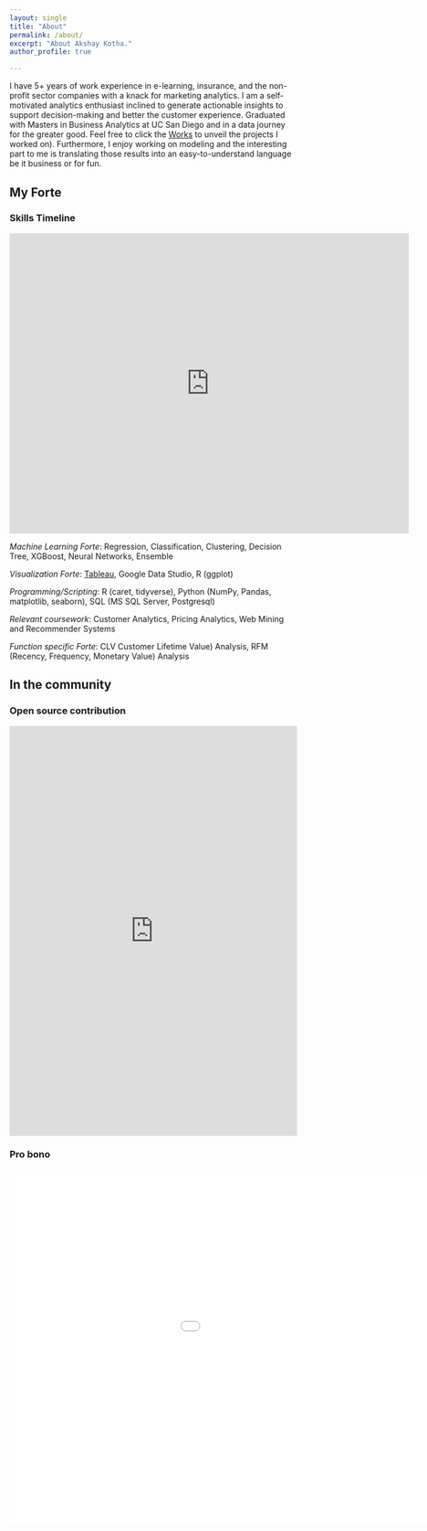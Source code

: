 ```yaml
---
layout: single
title: "About"
permalink: /about/
excerpt: "About Akshay Kotha."
author_profile: true

---
```


I have 5+ years of work experience in e-learning, insurance, and the non-profit sector companies with a knack for marketing analytics. I am a self-motivated analytics enthusiast inclined to generate actionable insights to support decision-making and better the customer experience. Graduated with Masters in Business Analytics at UC San Diego and in a data journey for the greater good. Feel free to click the [Works](https://akshayreddykotha.github.io/works/) to unveil the projects I worked on). Furthermore, I enjoy working on modeling and the interesting part to me is translating those results into an easy-to-understand language be it business or for fun.

## My Forte
 
<!-- <img src="{{ site.url }}{{ site.baseurl }}/images/my-background4.JPG" alt=""> -->

### Skills Timeline

<iframe width="700" height="526" src="https://lookerstudio.google.com/embed/reporting/8b04fa7b-340e-4179-8d71-26348771a44f/page/p_8c6d4clm3c" frameborder="0" style="border:0" allowfullscreen></iframe>

*Machine Learning Forte*: Regression, Classification, Clustering, Decision Tree, XGBoost, Neural Networks, Ensemble

*Visualization Forte*: [Tableau](https://public.tableau.com/profile/akshaykotha#!/), Google Data Studio, R (ggplot)

*Programming/Scripting*: R (caret, tidyverse), Python (NumPy, Pandas, matplotlib, seaborn), SQL (MS SQL Server, Postgresql)

*Relevant coursework*: Customer Analytics, Pricing Analytics, Web Mining and Recommender Systems

*Function specific Forte*: CLV Customer Lifetime Value) Analysis, RFM (Recency, Frequency, Monetary Value) Analysis

## In the community

### Open source contribution

<iframe src="https://www.linkedin.com/embed/feed/update/urn:li:share:6807780799031582720" height="718" width="504" frameborder="0" allowfullscreen="" title="Embedded post"></iframe>

### Pro bono

<iframe src="/images/catchafire-impact.jpg" height="620" width="1200" frameborder="0" allowfullscreen="" title="Embedded Image"></iframe>

<!-- <iframe src="/images/catchafire-impact.jpg" height="100%" width="100%" frameborder="0" allowfullscreen="" title="Embedded Image"></iframe> -->
